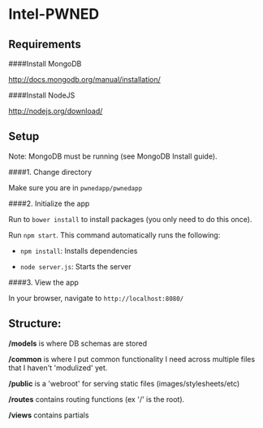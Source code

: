 Intel-PWNED
==========

Requirements
-------------------

####Install MongoDB

http://docs.mongodb.org/manual/installation/

####Install NodeJS

http://nodejs.org/download/

Setup
---------

Note: MongoDB must be running (see MongoDB Install guide).

####1. Change directory

Make sure you are in `pwnedapp/pwnedapp`

####2. Initialize the app

Run to `bower install` to install packages (you only need to do this once).

Run `npm start`. This command automatically runs the following:

  - `npm install`: Installs dependencies 

  - `node server.js`: Starts the server

####3. View the app

In your browser, navigate to `http://localhost:8080/`

Structure:
-------------

**/models** is where DB schemas are stored

**/common** is where I put common functionality I need across multiple files that I
haven't 'modulized' yet.

**/public** is a 'webroot' for serving static files (images/stylesheets/etc)

**/routes** contains routing functions (ex '/' is the root).

**/views** contains partials
